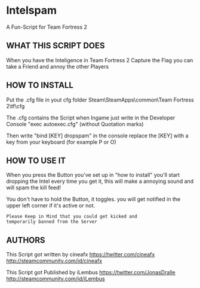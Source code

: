 Intelspam
=========
A Fun-Script for Team Fortress 2

## WHAT THIS SCRIPT DOES ##
When you have the Inteligence in Team Fortress 2 Capture the Flag
you can take a Friend and annoy the other Players

## HOW TO INSTALL ##
Put the .cfg file in yout cfg folder
Steam\SteamApps\common\Team Fortress 2\tf\cfg

The .cfg contains the Script
when Ingame just write in the Developer Console
"exec autoexec.cfg" (without Quotation marks)

Then write "bind [KEY] dropspam" in the console
replace the [KEY] with a key from your keyboard
(for example P or O)


##  HOW TO USE IT ##
When you press the Button you've set up in "how to install"
you'll start dropping the Intel every time you get it,
this will make a annoying sound and will spam the kill feed!

You don't have to hold the Button, it toggles.
you will get notified in the upper left
corner if it's active or not.

	Please Keep in Mind that you could get kicked and
	temporarily banned from the Server 


## AUTHORS ##
This Script got written by cineafx
https://twitter.com/cineafx
http://steamcommunity.com/id/cineafx

This Script got Published by iLembus
https://twitter.com/JonasDralle
http://steamcommunity.com/id/iLembus
